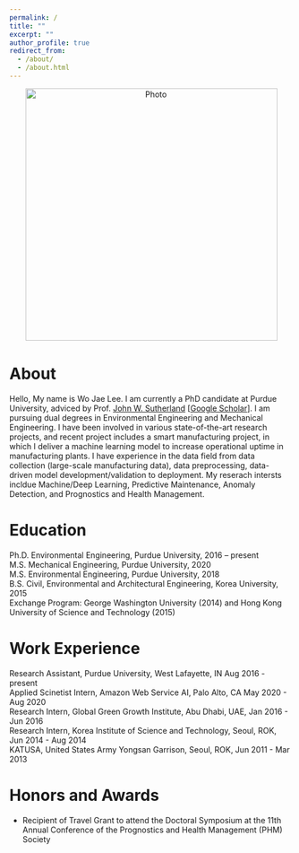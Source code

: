 ```yaml
---
permalink: /
title: ""
excerpt: ""
author_profile: true
redirect_from: 
  - /about/
  - /about.html
---
```


<p align="center">
  <img src="https://wojaelee.github.io/files/wojaelee.jpg?raw=true" alt="Photo" style="width: 450px;"/> 
</p>

# About
Hello, My name is Wo Jae Lee. I am currently a PhD candidate at Purdue University, adviced by Prof. [John W. Sutherland](https://engineering.purdue.edu/LSM/people/jws) [[Google Scholar](https://scholar.google.com/citations?user=_j_0jLYg2kcC&hl=en)]. I am pursuing dual degrees in Environmental Engineering and Mechanical Engineering. I have been involved in various state-of-the-art research projects, and recent project includes a smart manufacturing project, in which I deliver a machine learning model to increase operational uptime in manufacturing plants. I have experience in the data field from data collection (large-scale manufacturing data), data preprocessing, data-driven model development/validation to deployment. My reserach intersts incldue Machine/Deep Learning, Predictive Maintenance, Anomaly Detection, and Prognostics and Health Management.

# Education
Ph.D. Environmental Engineering, Purdue University, 2016 – present\
M.S.  Mechanical Engineering, Purdue University, 2020\
M.S.  Environmental Engineering, Purdue University, 2018\
B.S.  Civil, Environmental and Architectural Engineering, Korea University, 2015\
Exchange Program: George Washington University (2014) and Hong Kong University of Science and Technology (2015)

# Work Experience
Research Assistant, Purdue University, West Lafayette, IN Aug 2016 - present\
Applied Scinetist Intern, Amazon Web Service AI, Palo Alto, CA May 2020 - Aug 2020\
Research Intern, Global Green Growth Institute, Abu Dhabi, UAE, Jan 2016 - Jun 2016\
Research Intern, Korea Institute of Science and Technology, Seoul, ROK, Jun 2014 - Aug 2014\
KATUSA, United States Army Yongsan Garrison, Seoul, ROK, Jun 2011 - Mar 2013

# Honors and Awards
 * Recipient of Travel Grant to attend the Doctoral Symposium at the 11th Annual Conference of the Prognostics and Health Management (PHM) Society



